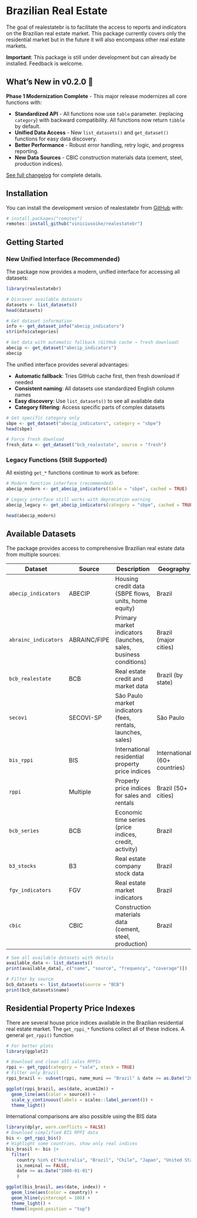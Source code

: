 
<!-- README.md is generated from README.Rmd. Please edit that file -->

# Brazilian Real Estate

<!-- badges: start -->

<!-- badges: end -->

The goal of realestatebr is to facilitate the access to reports and
indicators on the Brazilian real estate market. This package currently
covers only the residential market but in the future it will also
encompass other real estate markets.

**Important**: This package is still under development but can already
be installed. Feedback is welcome.

## What’s New in v0.2.0 🎉

**Phase 1 Modernization Complete** - This major release modernizes all
core functions with:

- **Standardized API** - All functions now use `table` parameter.
  (replacing `category`) with backward compatibility. All functions now return `tibble` by default.
- **Unified Data Access** - New `list_datasets()` and `get_dataset()`
  functions for easy data discovery.
- **Better Performance** - Robust error handling, retry logic, and
  progress reporting.
- **New Data Sources** - CBIC construction materials data (cement,
  steel, production indices).

[See full changelog](NEWS.md) for complete details.

## Installation

You can install the development version of realestatebr from
[GitHub](https://github.com/) with:

``` r
# install.packages("remotes")
remotes::install_github("viniciusoike/realestatebr")
```

## Getting Started

### New Unified Interface (Recommended)

The package now provides a modern, unified interface for accessing all
datasets:

``` r
library(realestatebr)

# Discover available datasets
datasets <- list_datasets()
head(datasets)

# Get dataset information
info <- get_dataset_info("abecip_indicators")
str(info$categories)

# Get data with automatic fallback (GitHub cache → fresh download)
abecip <- get_dataset("abecip_indicators")
abecip
```

The unified interface provides several advantages:

- **Automatic fallback**: Tries GitHub cache first, then fresh download
  if needed
- **Consistent naming**: All datasets use standardized English column
  names
- **Easy discovery**: Use `list_datasets()` to see all available data
- **Category filtering**: Access specific parts of complex datasets

``` r
# Get specific category only
sbpe <- get_dataset("abecip_indicators", category = "sbpe")
head(sbpe)

# Force fresh download
fresh_data <- get_dataset("bcb_realestate", source = "fresh")
```

### Legacy Functions (Still Supported)

All existing `get_*` functions continue to work as before:

``` r
# Modern function interface (recommended)
abecip_modern <- get_abecip_indicators(table = "sbpe", cached = TRUE)

# Legacy interface still works with deprecation warning
abecip_legacy <- get_abecip_indicators(category = "sbpe", cached = TRUE)

head(abecip_modern)
```

## Available Datasets

The package provides access to comprehensive Brazilian real estate data
from multiple sources:

| Dataset | Source | Description | Geography |
|----|----|----|----|
| `abecip_indicators` | ABECIP | Housing credit data (SBPE flows, units, home equity) | Brazil |
| `abrainc_indicators` | ABRAINC/FIPE | Primary market indicators (launches, sales, business conditions) | Brazil (major cities) |
| `bcb_realestate` | BCB | Real estate credit and market data | Brazil (by state) |
| `secovi` | SECOVI-SP | São Paulo market indicators (fees, rentals, launches, sales) | São Paulo |
| `bis_rppi` | BIS | International residential property price indices | International (60+ countries) |
| `rppi` | Multiple | Property price indices for sales and rentals | Brazil (50+ cities) |
| `bcb_series` | BCB | Economic time series (price indices, credit, activity) | Brazil |
| `b3_stocks` | B3 | Real estate company stock data | Brazil |
| `fgv_indicators` | FGV | Real estate market indicators | Brazil |
| `cbic` | CBIC | Construction materials data (cement, steel, production) | Brazil |

``` r
# See all available datasets with details
available_data <- list_datasets()
print(available_data[, c("name", "source", "frequency", "coverage")])

# Filter by source
bcb_datasets <- list_datasets(source = "BCB")
print(bcb_datasets$name)
```

## Residential Property Price Indexes

There are several house price indices available in the Brazilian
residential real estate market. The `get_rppi_*` functions collect all
of these indices. A general `get_rppi()` function

``` r
# For better plots
library(ggplot2)

# Download and clean all sales RPPIs
rppi <- get_rppi(category = "sale", stack = TRUE)
# Filter only Brazil
rppi_brazil <- subset(rppi, name_muni == "Brazil" & date >= as.Date("2019-01-01"))

ggplot(rppi_brazil, aes(date, acum12m)) +
  geom_line(aes(color = source)) +
  scale_y_continuous(labels = scales::label_percent()) +
  theme_light()
```

International comparisons are also possible using the BIS data

``` r
library(dplyr, warn.conflicts = FALSE)
# Download simplified BIS RPPI data
bis <- get_rppi_bis()
# Highlight some countries, show only real indices
bis_brasil <- bis |> 
  filter(
    country %in% c("Australia", "Brazil", "Chile", "Japan", "United States"),
    is_nominal == FALSE,
    date >= as.Date("2000-01-01")
    )

ggplot(bis_brasil, aes(date, index)) +
  geom_line(aes(color = country)) +
  geom_hline(yintercept = 100) +
  theme_light() +
  theme(legend.position = "top")
```
